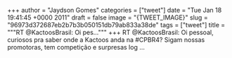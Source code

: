 
+++
author = "Jaydson Gomes"
categories = ["tweet"]
date = "Tue Jan 18 19:41:45 +0000 2011"
draft = false
image = "{TWEET_IMAGE}"
slug = "96973d372687eb2b7b3b050151db79ab833a38de"
tags = ["tweet"]
title = """RT @KactoosBrasil: Oi pes..."""
+++
RT @KactoosBrasil: Oi pessoal, curiosos pra saber onde a Kactoos anda na #CPBR4? Sigam nossas promotoras, tem competição e surpresas log ...
